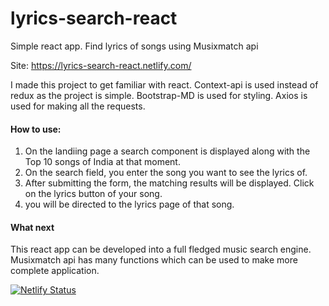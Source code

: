 # lyrics-search-react
 Simple react app. Find lyrics of songs using Musixmatch api

 Site: https://lyrics-search-react.netlify.com/
 
 I made this project to get familiar with react. Context-api is used instead of redux as the project is simple. Bootstrap-MD is used for styling. Axios is used for making all the requests.
 
#### How to use:
1. On the landiing page a search component is displayed along with the Top 10 songs of India at that moment.
2. On the search field, you enter the song you want to see the lyrics of.
3. After submitting the form, the matching results will be displayed. Click on the lyrics button of your song.
4. you will be directed to the lyrics page of that song.

#### What next
This react app can be developed into a full fledged music search engine. Musixmatch api has many functions which can be used to make more complete application.


 [![Netlify Status](https://api.netlify.com/api/v1/badges/05dcc1d1-ac0a-4679-b6cd-031fd2f56430/deploy-status)](https://app.netlify.com/sites/lyrics-search-react/deploys)
